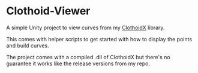 # Clothoid-Viewer

A simple Unity project to view curves from my [ClothoidX](https://github.com/gregoryneal/ClothoidX) library. 

This comes with helper scripts to get started with how to display the points and build curves. 

The project comes with a compiled .dll of ClothoidX but there's no guarantee it works like the release versions from my repo.